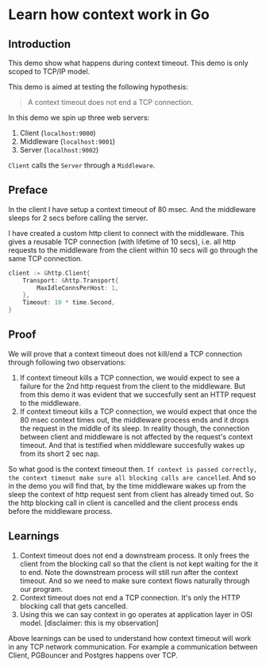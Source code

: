 # Learn how context work in Go
## Introduction
This demo show what happens during context timeout. This demo is only scoped to TCP/IP model.

This demo is aimed at testing the following hypothesis:
> A context timeout does not end a TCP connection.

In this demo we spin up three web servers:
1. Client (`localhost:9000`)
2. Middleware (`localhost:9001`)
3. Server (`localhost:9002`)

`Client` calls the `Server` through a `Middleware`. 

## Preface
In the client I have setup a context timeout of 80 msec. And the middleware sleeps for 2 secs before calling the server. 

I have created a custom http client to connect with the middleware. This gives a reusable TCP connection (with lifetime of 10 secs), i.e. all http requests to the middleware from the client within 10 secs will go through the same TCP connection.
```go
client := &http.Client{
    Transport: &http.Transport{
        MaxIdleConnsPerHost: 1,
    },
    Timeout: 10 * time.Second,
}
```

## Proof

We will prove that a context timeout does not kill/end a TCP connection through following two observations:

1. If context timeout kills a TCP connection, we would expect to see a failure for the 2nd http request from the client to the middleware. But from this demo it was evident that we succesfully sent an HTTP request to the middleware.
2. If context timeout kills a TCP connection, we would expect that once the 80 msec context times out, the middleware process ends and it drops the request in the middle of its sleep. In reality though, the connection between client and middleware is not affected by the request's context timeout. And that is testified when middleware succesfully wakes up from its short 2 sec nap.

So what good is the context timeout then. `If context is passed correctly, the context timeout make sure all blocking calls are cancelled`. And so in the demo you will find that, by the time middleware wakes up from the sleep the context of http request sent from client has already timed out. So the http blocking call in client is cancelled and the client process ends before the middleware process.


## Learnings
1. Context timeout does not end a downstream process. It only frees the client from the blocking call so that the client is not kept waiting for the it to end. Note the downstream process will still run after the context timeout. And so we need to make sure context flows naturally through our program.
2. Context timeout does not end a TCP connection. It's only the HTTP blocking call that gets cancelled.
3. Using this we can say context in go operates at application layer in OSI model. [disclaimer: this is my observation]

Above learnings can be used to understand how context timeout will work in any TCP network communication. For example a communication between Client, PGBouncer and Postgres happens over TCP. 

